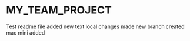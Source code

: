 # MY_TEAM_PROJECT
Test readme file
added new text
local changes made
new branch created
mac mini added

